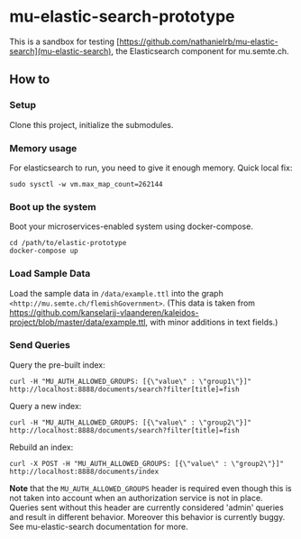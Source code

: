 # mu-elastic-search-prototype

This is a sandbox for testing [https://github.com/nathanielrb/mu-elastic-search](mu-elastic-search), the Elasticsearch component for mu.semte.ch. 

## How to

### Setup

Clone this project, initialize the submodules.

### Memory usage

For elasticsearch to run, you need to give it enough memory. Quick local fix:

    sudo sysctl -w vm.max_map_count=262144

### Boot up the system

Boot your microservices-enabled system using docker-compose.

    cd /path/to/elastic-prototype
    docker-compose up

### Load Sample Data

Load the sample data in `/data/example.ttl` into the graph `<http://mu.semte.ch/flemishGovernment>`. (This data is taken from <https://github.com/kanselarij-vlaanderen/kaleidos-project/blob/master/data/example.ttl>, with minor additions in text fields.)

### Send Queries

Query the pre-built index:

```
curl -H "MU_AUTH_ALLOWED_GROUPS: [{\"value\" : \"group1\"}]" http://localhost:8888/documents/search?filter[title]=fish
```

Query a new index:

```
curl -H "MU_AUTH_ALLOWED_GROUPS: [{\"value\" : \"group2\"}]" http://localhost:8888/documents/search?filter[title]=fish
```

Rebuild an index:

```
curl -X POST -H "MU_AUTH_ALLOWED_GROUPS: [{\"value\" : \"group2\"}]" http://localhost:8888/documents/index
```

**Note** that the `MU_AUTH_ALLOWED_GROUPS` header is required even though this is not taken into account when an authorization service is not in place. Queries sent without this header are currently considered 'admin' queries and result in different behavior. Moreover this behavior is currently buggy. See mu-elastic-search documentation for more.

